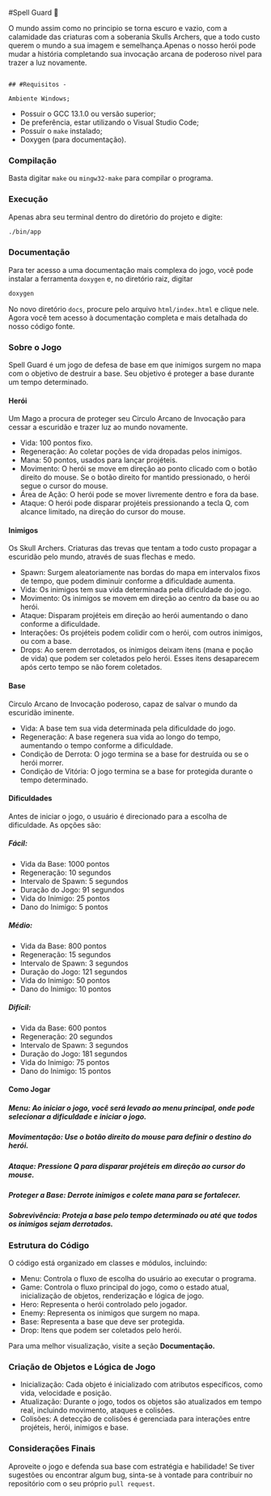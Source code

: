 #Spell Guard 🧙

O mundo assim como no principio se torna escuro e vazio, com a calamidade das criaturas com a soberania Skulls Archers, que a todo custo querem o mundo a sua imagem e semelhança.Apenas o nosso herói pode mudar a história completando sua invocação arcana de poderoso nivel para trazer a luz novamente.

                                                                                                                            ## #Requisitos -
                                                                                                                            Ambiente Windows;
- Possuir o GCC 13.1.0 ou versão superior;
- De preferência, estar utilizando o Visual Studio Code;
- Possuir o `make` instalado;
- Doxygen (para documentação).

### Compilação
Basta digitar `make` ou `mingw32-make` para compilar o programa.

### Execução
Apenas abra seu terminal dentro do diretório do projeto e digite:
```bash 
./bin/app
```

### Documentação
Para ter acesso a uma documentação mais complexa do jogo, você pode instalar a ferramenta `doxygen` e, no diretório raiz, digitar
```bash
doxygen
```
No novo diretório `docs`, procure pelo arquivo `html/index.html` e clique nele.
Agora você tem acesso à documentação completa e mais detalhada do nosso código fonte.

### Sobre o Jogo
Spell Guard é um jogo de defesa de base em que inimigos surgem no mapa com o objetivo de destruir a base. Seu objetivo é proteger a base durante um tempo determinado.

#### Herói
Um Mago a procura de proteger seu Circulo Arcano de Invocação para cessar a escuridão e trazer luz ao mundo novamente.

- Vida: 100 pontos fixo.
- Regeneração: Ao coletar poções de vida dropadas pelos inimigos.
- Mana: 50 pontos, usados para lançar projéteis.
- Movimento: O herói se move em direção ao ponto clicado com o botão direito do mouse. Se o botão direito for mantido pressionado, o herói segue o cursor do mouse.
- Área de Ação: O herói pode se mover livremente dentro e fora da base.
- Ataque: O herói pode disparar projéteis pressionando a tecla Q, com alcance limitado, na direção do cursor do mouse.

#### Inimigos
Os Skull Archers. Criaturas das trevas que tentam a todo custo propagar a escuridão pelo mundo, através de suas flechas e medo.

- Spawn: Surgem aleatoriamente nas bordas do mapa em intervalos fixos de tempo, que podem diminuir conforme a dificuldade aumenta.
- Vida: Os inimigos tem sua vida determinada pela dificuldade do jogo.
- Movimento: Os inimigos se movem em direção ao centro da base ou ao herói.
- Ataque: Disparam projéteis em direção ao herói aumentando o dano conforme a dificuldade.
- Interações: Os projéteis podem colidir com o herói, com outros inimigos, ou com a base.
- Drops: Ao serem derrotados, os inimigos deixam itens (mana e poção de vida) que podem ser coletados pelo herói. Esses itens desaparecem após certo tempo se não forem coletados.

#### Base
Circulo Arcano de Invocação poderoso, capaz de salvar o mundo da escuridão iminente.

- Vida: A base tem sua vida determinada pela dificuldade do jogo.
- Regeneração: A base regenera sua vida ao longo do tempo, aumentando o tempo conforme a dificuldade.
- Condição de Derrota: O jogo termina se a base for destruída ou se o herói morrer.
- Condição de Vitória: O jogo termina se a base for protegida durante o tempo determinado.

#### Dificuldades
Antes de iniciar o jogo, o usuário é direcionado para a escolha de dificuldade. As opções são:

##### Fácil:
- Vida da Base: 1000 pontos
- Regeneração: 10 segundos
- Intervalo de Spawn: 5 segundos
- Duração do Jogo: 91 segundos
- Vida do Inimigo: 25 pontos
- Dano do Inimigo: 5 pontos

##### Médio:
- Vida da Base: 800 pontos
- Regeneração: 15 segundos
- Intervalo de Spawn: 3 segundos
- Duração do Jogo: 121 segundos
- Vida do Inimigo: 50 pontos
- Dano do Inimigo: 10 pontos

##### Difícil:
- Vida da Base: 600 pontos
- Regeneração: 20 segundos
- Intervalo de Spawn: 3 segundos
- Duração do Jogo: 181 segundos
- Vida do Inimigo: 75 pontos
- Dano do Inimigo: 15 pontos

#### Como Jogar
##### Menu: Ao iniciar o jogo, você será levado ao menu principal, onde pode selecionar a dificuldade e iniciar o jogo.
##### Movimentação: Use o botão direito do mouse para definir o destino do herói. 
##### Ataque: Pressione Q para disparar projéteis em direção ao cursor do mouse.
##### Proteger a Base: Derrote inimigos e colete mana para se fortalecer.
##### Sobrevivência: Proteja a base pelo tempo determinado ou até que todos os inimigos sejam derrotados.

### Estrutura do Código
O código está organizado em classes e módulos, incluindo:
- Menu: Controla o fluxo de escolha do usuário ao executar o programa.
- Game: Controla o fluxo principal do jogo, como o estado atual, inicialização de objetos, renderização e lógica de jogo.
- Hero: Representa o herói controlado pelo jogador.
- Enemy: Representa os inimigos que surgem no mapa.
- Base: Representa a base que deve ser protegida.
- Drop: Itens que podem ser coletados pelo herói.

Para uma melhor visualização, visite a seção **Documentação.**

### Criação de Objetos e Lógica de Jogo
- Inicialização: Cada objeto é inicializado com atributos específicos, como vida, velocidade e posição.
- Atualização: Durante o jogo, todos os objetos são atualizados em tempo real, incluindo movimento, ataques e colisões.
- Colisões: A detecção de colisões é gerenciada para interações entre projéteis, herói, inimigos e base.

### Considerações Finais
Aproveite o jogo e defenda sua base com estratégia e habilidade! Se tiver sugestões ou encontrar algum bug, sinta-se à vontade para contribuir no repositório com o seu próprio `pull request`.
